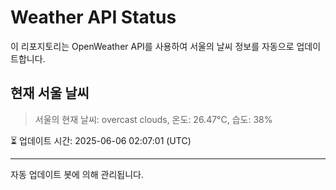 
# Weather API Status

이 리포지토리는 OpenWeather API를 사용하여 서울의 날씨 정보를 자동으로 업데이트합니다.

## 현재 서울 날씨
> 서울의 현재 날씨: overcast clouds, 온도: 26.47°C, 습도: 38%

⏳ 업데이트 시간: 2025-06-06 02:07:01 (UTC)

---
자동 업데이트 봇에 의해 관리됩니다.
